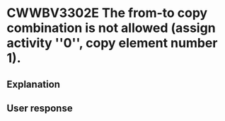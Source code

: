 # CWWBV3302E The from-to copy combination is not allowed (assign activity ''0'', copy element number 1).

## Explanation

## User response